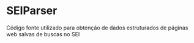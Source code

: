 # SEIParser
Código fonte utilizado para obtenção de dados estruturados de páginas web salvas de buscas no SEI

